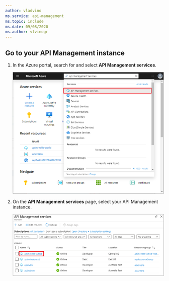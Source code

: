 ```yaml
---
author: vladvino
ms.service: api-management
ms.topic: include
ms.date: 09/08/2020
ms.author: vlvinogr
---
```

## Go to your API Management instance

1. In the Azure portal, search for and select **API Management services**.

   ![Select API Management services](media/api-management-navigate-to-instance/view-apim1.png)

1. On the **API Management services** page, select your API Management instance.

   ![Select your API Management instance](media/api-management-navigate-to-instance/view-apim2.png)


